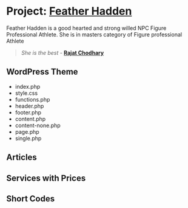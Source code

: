 # Project: [Feather Hadden](http://featherhadden.com)
Feather Hadden is a good hearted and strong willed NPC Figure Professional Athlete.
She is in masters category of Figure professional Athlete

> *She is the best* - **[Rajat Chodhary](http://chodhary.com/)**

## WordPress Theme
* index.php
* style.css
* functions.php
* header.php
* footer.php
* content.php
* content-none.php
* page.php
* single.php


## Articles

## Services with Prices

## Short Codes
